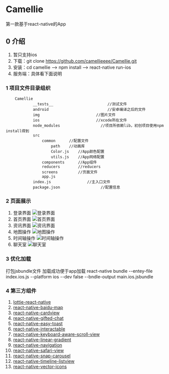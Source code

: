 # Camellie
第一款基于react-native的App
## 0 介绍
1. 暂只支持ios
2. 下载：git clone https://github.com/camellieeee/Camellie.git
3. 安装：cd camellie --> npm install --> react-native run-ios
4. 服务端：具体看下面说明


### 1 项目文件目录组织
```
    Camellie
            __tests__                        //测试文件
            android                          //安卓编译之后的文件
            img                         //图片文件
            ios                         //xcode所在文件
            node_modules                  //项目所依赖lib，初创项目使用npm install得到
            src
                common      //配置文件
                    path    //动画库
                    Color.js    //App颜色配置
                    utils.js    //App网络配置
                components      //App组件
                reducers        //reducers
                screens         //页面文件
                app.js
            index.js                //主入口文件
            package.json                  //配置信息
```

### 2 页面展示
1. 登录界面
![登录界面](/Camellie/img/github/login.png "登录界面")
2. 首页界面
![首页界面](/Camellie/img/github/index.png "首页界面")
3. 资讯界面
![资讯界面](/Camellie/img/github/information.png "资讯界面")
4. 地图操作
![地图操作](/Camellie/img/github/map.png "地图操作")
4. 时间轴操作
![时间轴操作](/Camellie/img/github/timeline.png "时间轴操作")
5. 聊天室
![聊天室](/Camellie/img/github/chatroom.png "聊天室")


### 3 优化加载
打包jsbundle文件 加载成功便于app加载
react-native bundle --entey-file index.ios.js --platform ios --dev false --bndle-output main.ios.jsbundle

### 4 第三方组件
1. [lottie-react-native](https://github.com/airbnb/lottie-react-native)
2. [react-native-baidu-map](https://github.com/lovebing/react-native-baidu-map)
3. [react-native-cardview](https://github.com/Kishanjvaghela/react-native-cardviewr)
4. [react-native-gifted-chat](https://github.com/FaridSafi/react-native-gifted-chat)
5. [react-native-easy-toast](https://github.com/crazycodeboy/react-native-easy-toast)
6. [react-native-interactable](https://github.com/wix/react-native-interactable)
7. [react-native-keyboard-aware-scroll-view](https://github.com/APSL/react-native-keyboard-aware-scroll-view)
8. [react-native-linear-gradient](https://github.com/react-native-community/react-native-linear-gradient)
9. [react-native-navigation](https://github.com/wix/react-native-navigation)
10. [react-native-safari-view](https://github.com/naoufal/react-native-safari-view)
11. [react-native-snap-carousel](https://github.com/archriss/react-native-snap-carousel)
12. [react-native-timeline-listview](https://github.com/thegamenicorus/react-native-timeline-listview)
13. [react-native-vector-icons](https://github.com/oblador/react-native-vector-icons)

























